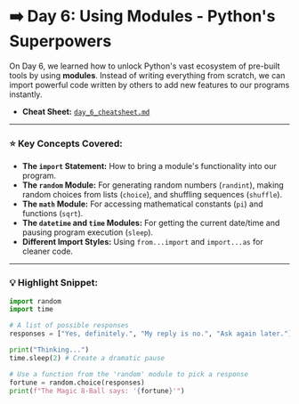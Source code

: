 # ➡️ Day 6: Using Modules - Python's Superpowers

On Day 6, we learned how to unlock Python's vast ecosystem of pre-built tools by using **modules**. Instead of writing everything from scratch, we can import powerful code written by others to add new features to our programs instantly.

* **Cheat Sheet:** [`day_6_cheatsheet.md`](./6_cheatsheet.md)

---

### ⭐ Key Concepts Covered:

* **The `import` Statement:** How to bring a module's functionality into our program.
* **The `random` Module:** For generating random numbers (`randint`), making random choices from lists (`choice`), and shuffling sequences (`shuffle`).
* **The `math` Module:** For accessing mathematical constants (`pi`) and functions (`sqrt`).
* **The `datetime` and `time` Modules:** For getting the current date/time and pausing program execution (`sleep`).
* **Different Import Styles:** Using `from...import` and `import...as` for cleaner code.

---

### 💡 Highlight Snippet:

```python
import random
import time

# A list of possible responses
responses = ["Yes, definitely.", "My reply is no.", "Ask again later."]

print("Thinking...")
time.sleep(2) # Create a dramatic pause

# Use a function from the 'random' module to pick a response
fortune = random.choice(responses)
print(f"The Magic 8-Ball says: '{fortune}'")
